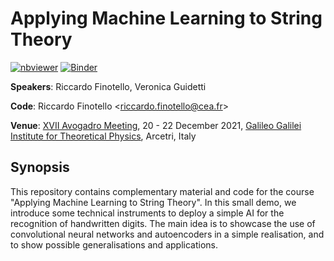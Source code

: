 # Applying Machine Learning to String Theory

[![nbviewer](https://raw.githubusercontent.com/jupyter/design/master/logos/Badges/nbviewer_badge.svg)](https://nbviewer.org/github/thesfinox/avogadro-2021/blob/main/demo_cv.ipynb)
[![Binder](https://mybinder.org/badge_logo.svg)](https://mybinder.org/v2/gh/thesfinox/avogadro-2021/HEAD?labpath=demo_cv.ipynb)

**Speakers**: Riccardo Finotello, Veronica Guidetti

**Code**: Riccardo Finotello <[riccardo.finotello@cea.fr](mailto:riccardo.finotello@cea.fr)>

**Venue**: [XVII Avogadro Meeting](https://www.ggi.infn.it/showevent.pl?id=407), 20 - 22 December 2021, [Galileo Galilei Institute for Theoretical Physics](https://www.ggi.infn.it/), Arcetri, Italy

## Synopsis

This repository contains complementary material and code for the course "Applying Machine Learning to String Theory". In this small demo, we introduce some technical instruments to deploy a simple AI for the recognition of handwritten digits. The main idea is to showcase the use of convolutional neural networks and autoencoders in a simple realisation, and to show possible generalisations and applications.
